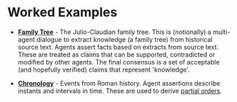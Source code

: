 # Worked Examples

- **[Family Tree](family/workbook.xhtml)** - The Julio-Claudian family tree. This is (notionally) a multi-agent dialogue to extract knowledge (a family tree) from historical source text. Agents assert facts based on extracts from source text. These are treated as claims that can be supported, contradicted or modified by other agents. The final consensus is a set of acceptable (and hopefully verified) claims that represent 'knowledge'.

- **[Chronology](family/example.xhtml)** - Events from Roman history. Agent assertions describe instants and intervals in time. These are used to derive <a href="https://en.wikipedia.org/wiki/Partially_ordered_set">partial orders</a>.
